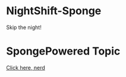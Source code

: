 # NightShift-Sponge
Skip the night!

# SpongePowered Topic
[Click here, nerd](https://forums.spongepowered.org/t/crescent-moon-nightshift-api-6-x-v1-0-snapshot-skip-the-night/16259)
